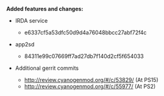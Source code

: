 **Added features and changes:**

* IRDA service
    - e6337cf5a53dfc50d9d4a76048bbcc27abf72f4c

* app2sd
    - 84311e99c07669ff7ad27db7f140d2cf5f654033

* Additional gerrit commits
    - http://review.cyanogenmod.org/#/c/53829/ (At PS15)
    - http://review.cyanogenmod.org/#/c/55977/ (At PS2)
